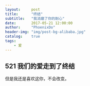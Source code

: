 ```yaml
---
layout:     post
title:      "终结"
subtitle:   "我消磨了你的耐心"
date:       2017-05-21 12:00:00
author:     "PhoenixDo"
header-img: "img/post-bg-alibaba.jpg"
catalog:    true
tags:
    - 爱
---
```


## 521 我们的爱走到了终结

但是我还是喜欢这你，不会改变。
